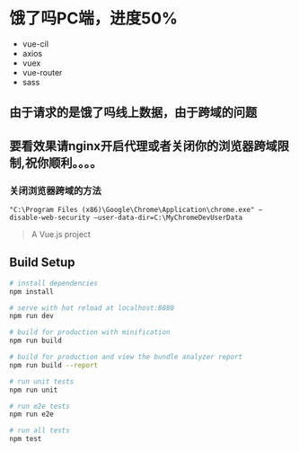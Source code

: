 # 饿了吗PC端，进度50%

* vue-cil
* axios
* vuex
* vue-router
* sass

## 由于请求的是饿了吗线上数据，由于跨域的问题
## 要看效果请nginx开启代理或者关闭你的浏览器跨域限制,祝你顺利。。。。
### 关闭浏览器跨域的方法
    "C:\Program Files (x86)\Google\Chrome\Application\chrome.exe" –disable-web-security –user-data-dir=C:\MyChromeDevUserData

> A Vue.js project

## Build Setup

``` bash
# install dependencies
npm install

# serve with hot reload at localhost:8080
npm run dev

# build for production with minification
npm run build

# build for production and view the bundle analyzer report
npm run build --report

# run unit tests
npm run unit

# run e2e tests
npm run e2e

# run all tests
npm test
```

